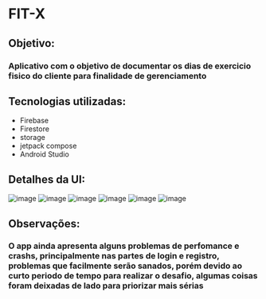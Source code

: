 # FIT-X
## Objetivo:
### Aplicativo com o objetivo de documentar os dias de exercicio fisico do cliente para finalidade de gerenciamento
## Tecnologias utilizadas:
- Firebase
- Firestore
- storage
- jetpack compose
- Android Studio
## Detalhes da UI:
![image](https://github.com/Tharsisboamorte/fit-x/assets/85424269/8cb956e0-8ad9-42b7-923b-6b6b9d690fc5)
![image](https://github.com/Tharsisboamorte/fit-x/assets/85424269/6ca8005d-5b1a-48c5-a36c-2bbe99319d56)
![image](https://github.com/Tharsisboamorte/fit-x/assets/85424269/bfbfae41-321a-445e-af16-b3ec8cdcef30)
![image](https://github.com/Tharsisboamorte/fit-x/assets/85424269/ce456ccd-6196-44b8-be7c-8392b68351e4)
![image](https://github.com/Tharsisboamorte/fit-x/assets/85424269/c552b179-451a-4b28-9b0b-e68ae8b72f24)
![image](https://github.com/Tharsisboamorte/fit-x/assets/85424269/3afe6e5c-eefd-4645-bd10-6a64baef4178)

## Observações:

### O app ainda apresenta alguns problemas de perfomance e crashs, principalmente nas partes de login e registro, problemas que facilmente serão sanados, porém devido ao curto periodo de tempo para realizar o desafio, algumas coisas foram deixadas de lado para priorizar mais sérias


